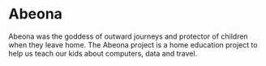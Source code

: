 # Abeona
Abeona was the goddess of outward journeys and protector of children when they leave home. The Abeona project is a home education project to help us teach our kids about computers, data and travel.
